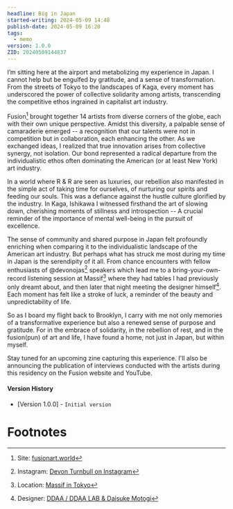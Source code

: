 ```yaml
---
headline: Big in Japan
started-writing: 2024-05-09 14:48
publish-date: 2024-05-09 16:20
tags:
  - memo
version: 1.0.0
ZID: 20240509144837
---
```

I’m sitting here at the airport and metabolizing my experience in Japan. I cannot help but be engulfed by gratitude, and a sense of transformation. From the streets of Tokyo to the landscapes of Kaga, every moment has underscored the power of collective solidarity among artists, transcending the competitive ethos ingrained in  capitalist art industry.

Fusion[^1] brought together 14 artists from diverse corners of the globe, each with their own unique perspective. Amidst this diversity, a palpable sense of camaraderie emerged -- a recognition that our talents were not in competition but in collaboration, each enhancing the other. As we exchanged ideas, I realized that true innovation arises from collective synergy, not isolation. Our bond represented a radical departure from the individualistic ethos often dominating the American (or at least New York) art industry.

In a world where R & R are seen as luxuries, our rebellion also manifested in the simple act of taking time for ourselves, of nurturing our spirits and feeding our souls. This was a defiance against the hustle culture glorified by the industry. In Kaga, Ishikawa I witnessed firsthand the art of slowing down, cherishing moments of stillness and introspection -- A crucial reminder of the importance of mental well-being in the pursuit of excellence.

The sense of community and shared purpose in Japan felt profoundly enriching when comparing it to the individualistic landscape of the American art industry. But perhaps what has struck me most during my time in Japan is the serendipity of it all. From chance encounters with fellow enthusiasts of @devonojas[^2] speakers which lead me to a bring-your-own-record listening session at Massif[^3] where they had tables I had previously only dreamt about, and then later that night meeting the designer himself[^4]. Each moment has felt like a stroke of luck, a reminder of the beauty and unpredictability of life.

So as I board my flight back to Brooklyn, I carry with me not only memories of a transformative experience but also a renewed sense of purpose and gratitude. For in the embrace of solidarity, in the rebellion of rest, and in the fusion(pun) of art and life, I have found a home, not just in Japan, but within myself.  

Stay tuned for an upcoming zine capturing this experience. I'll also be announcing the publication of interviews conducted with the artists during this residency on the Fusion website and YouTube. 

#### Version History 
- [Version 1.0.0] - `Initial version`
# Footnotes

[^1]: Site: [fusionart.world](https://fusionart.world/)
[^2]: Instagram: [Devon Turnbull on Instagram](https://www.instagram.com/devonojas)
[^3]: Location: [Massif in Tokyo](https://www.massif.tokyo/)
[^4]: Designer: [DDAA / DDAA LAB & Daisuke Motogi](http://dskmtg.com/about/index.html)